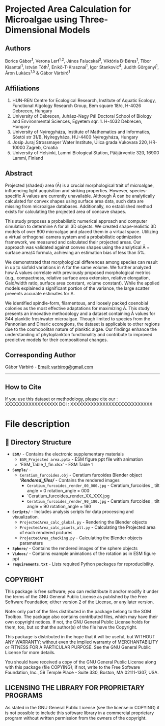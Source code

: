 # Projected Area Calculation for Microalgae using Three-Dimensional Models

## Authors
Borics Gábor<sup>1</sup>, Verona Lerf<sup>1,2</sup>, János Falucskai<sup>3</sup>, Viktória B-Béres<sup>1</sup>, Tibor Kisantal<sup>1</sup>, István Tóth<sup>1</sup>, Enikő-T-Krasznai<sup>1</sup>, Igor Stanković<sup>4</sup>, Judith Görgényi<sup>1</sup>, Áron Lukács<sup>1,5</sup> & Gábor Várbíró<sup>1</sup>

## Affiliations
1. HUN-REN Centre for Ecological Research, Institute of Aquatic Ecology, Functional Algology Research Group, Bem square 18/c, H-4026 Debrecen, Hungary  
2. University of Debrecen, Juhász-Nagy Pál Doctoral School of Biology and Environmental Sciences, Egyetem sqr. 1. H-4032 Debrecen, Hungary  
3. University of Nyíregyháza, Institute of Mathematics and Informatics, Sóstói str 31/B, Nyíregyháza, HU-4400 Nyíregyháza, Hungary  
4. Josip Juraj Strossmayer Water Institute, Ulica grada Vukovara 220, HR-10000 Zagreb, Croatia  
5. University of Helsinki, Lammi Biological Station, Pääjärventie 320, 16900 Lammi, Finland  

## Abstract
Projected (shaded) area (Ā) is a crucial morphological trait of microalgae, influencing light acquisition and sinking properties. However, species-specific Ā values are currently unavailable. Although Ā can be analytically calculated for convex shapes using surface area data, such data are missing from microalgae databases. Additionally, no established method exists for calculating the projected area of concave shapes.

This study proposes a probabilistic numerical approach and computer simulation to determine Ā for all 3D objects. We created shape-realistic 3D models of over 800 microalgae and placed them in a virtual space. Utilizing a virtual orthogonal camera system and a probabilistic optimization framework, we measured and calculated their projected areas. Our approach was validated against convex shapes using the analytical Ā = surface area/4 formula, achieving an estimation bias of less than 5%.

We demonstrated that morphological differences among species can result in up to sixfold variations in Ā for the same volume. We further analyzed how Ā values correlate with previously proposed morphological metrics (e.g., compactness, relative surface area extension, relative elongation, Gald/width ratio, surface area constant, volume constant). While the applied models explained a significant portion of the variance, the large scatter prevents accurate estimates for Ā.

We identified spindle-form, filamentous, and loosely packed coenobial colonies as the most effective adaptations for maximizing Ā. This study presents an innovative methodology and a dataset containing Ā values for 844 planktic freshwater microalgae. Though limited to species from the Pannonian and Dinaric ecoregions, the dataset is applicable to other regions due to the cosmopolitan nature of planktic algae. Our findings enhance the understanding of phytoplankton functionality and contribute to improved predictive models for their compositional changes.

## Corresponding Author
Gábor Várbíró - [Email: varbirog@gmail.com](mailto:varbirog@gmail.com)

---

## How to Cite
If you use this dataset or methodology, please cite our : XXXXXXXXXXXXXXXXXX
DOI : XXXXXXXXXXXXXXXXXXXXXXXXXXXX

#  File description 

## 📁 Directory Structure

- **`ESM/`** - Contains the electronic supplementary materials
   - `ESM_Projected area.pptx` - ESM figure ppt file with animation
   - 'ESM_Table_1_fin.xlsx' - ESM Table 1
- **`Sample/`** -
   - `Ceratium_furcoides.obj` - Ceratium furcoides Blender object
   ***'Rendered_files/*** - Contains the rendered images
     - `Ceratium_furcoides_render_00_000.jpg`  - Ceratium_furcoides _ tilt angle = 0 rotation_angle = 000
     - `Ceratium_furcoides_render_XX_XXX.jpg
     - `Ceratium_furcoides_render_90_180.jpg`  - Ceratium_furcoides _ tilt angle = 90 rotation_angle = 180
- **`Scripts/`** - Includes analysis scripts for data processing and visualization.  
  - `ProjectedArea_calc_global.py` - Rendering the Blender objects  
  - `ProjectedArea_calc_pixels_all.py` - Calculating the Projected area of each rendered pictures
  - `ProjectedArea_checking.py` - Calculating the Blender objects parameters 
- **`Sphere/`** - Contains the rendered images of the sphere objects
- **`Videos/`** - Contains example animations of the rotation as in ESM figure ppt
- **`requirements.txt`** - Lists required Python packages for reproducibility.  


## COPYRIGHT

This package is free software; you can redistribute it and/or modify it under the terms of the GNU General Public License as published by the Free Software Foundation; either version 2 of the License, or any later version.

Note: only part of the files distributed in the package belong to the SOM Toolbox. The package also contains contributed files, which may have their own copyright notices. If not, the GNU General Public License holds for them, too, but so that the author(s) of the file have the Copyright.

This package is distributed in the hope that it will be useful, but WITHOUT ANY WARRANTY; without even the implied warranty of MERCHANTABILITY or FITNESS FOR A PARTICULAR PURPOSE. See the GNU General Public License for more details.

You should have received a copy of the GNU General Public License along with this package (file COPYING); if not, write to the Free Software Foundation, Inc., 59 Temple Place - Suite 330, Boston, MA 02111-1307, USA.
## LICENSING THE LIBRARY FOR PROPRIETARY PROGRAMS
As stated in the GNU General Public License (see the license in COPYING) it is not possible to include this software library in a commercial proprietary program without written permission from the owners of the copyright.

